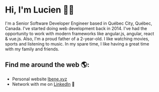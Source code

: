 # Hi, I'm Lucien 👋🏾

I'm a Senior Software Developer Engineer based in Québec City, Québec, Canada. I've started doing web development back in 2014. I've had the opportunity to work with modern frameworks like angular.js, angular, react & vue.js. Also, I'm a proud father of a 2-year-old. I like watching movies, sports and listening to music. In my spare time, I like having a great time with my family and friends.

## Find me around the web 🌎:

- Personal website <a href="https://lbenie.xyz">lbene.xyz</a>
- Network with me on <a href="https://www.linkedin.com/in/lbenie/">LinkedIn</a> 💼
